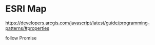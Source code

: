 # ESRI Map

https://developers.arcgis.com/javascript/latest/guide/programming-patterns/#properties

follow Promise<SearchResponse>
